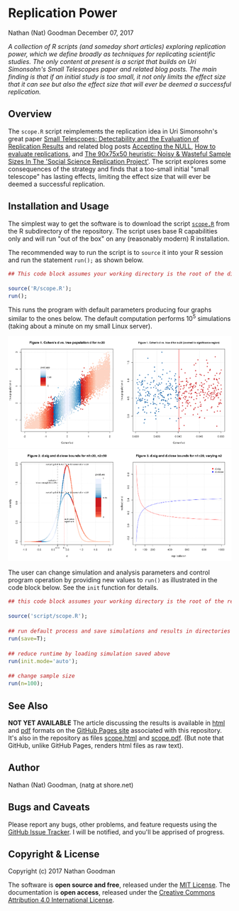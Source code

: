 Replication Power
================
Nathan (Nat) Goodman
December 07, 2017

<!-- README.md is generated from README.Rmd. Please edit that file -->
*A collection of R scripts (and someday short articles) exploring replication power, which we define broadly as techniques for replicating scientific studies. The only content at present is a script that builds on Uri Simonsohn's Small Telescopes paper and related blog posts. The main finding is that if an initial study is too small, it not only limits the effect size that it can see but also the effect size that will ever be deemed a successful replication.*

Overview
--------

The `scope.R` script reimplements the replication idea in Uri Simonsohn's great paper [Small Telescopes: Detectability and the Evaluation of Replication Results](http://datacolada.org/wp-content/uploads/2015/05/Small-Telescopes-Published.pdf) and related blog posts [Accepting the NULL](http://datacolada.org/42), [How to evaluate replications](http://datacolada.org/47), and [The 90x75x50 heuristic: Noisy & Wasteful Sample Sizes In The 'Social Science Replication Project'](http://datacolada.org/54). The script explores some consequences of the strategy and finds that a too-small initial "small telescope" has lasting effects, limiting the effect size that will ever be deemed a successful replication.

Installation and Usage
----------------------

The simplest way to get the software is to download the script [`scope.R`](https://github.com/natgoodman/repwr/blob/master/R/scope.R) from the R subdirectory of the repository. The script uses base R capabilities only and will run "out of the box" on any (reasonably modern) R installation.

The recommended way to run the script is to `source` it into your R session and run the statement `run();` as shown below.

``` r
## This code block assumes your working directory is the root of the distribution.

source('R/scope.R');
run();
```

This runs the program with default parameters producing four graphs similar to the ones below. The default computation performs 10<sup>5</sup> simulations (taking about a minute on my small Linux server).

<img src="figure/scope/plot_dvsd.01.png" width="50%" /><img src="figure/scope/plot_dvsd.02.png" width="50%" /><img src="figure/scope/plot_bounds.png" width="50%" /><img src="figure/scope/plot_dcrit.png" width="50%" />

The user can change simulation and analysis parameters and control program operation by providing new values to `run()` as illustrated in the code block below. See the `init` function for details.

``` r
## this code block assumes your working directory is the root of the repository

source('script/scope.R');

## run default process and save simulations and results in directories data/scope and figure/scope
run(save=T);

## reduce runtime by loading simulation saved above
run(init.mode='auto');

## change sample size
run(n=100);
```

See Also
--------

**NOT YET AVAILABLE** The article discussing the results is available in [html](https://natgoodman.github.io/repwr/scope.html) and [pdf](https://natgoodman.github.io/repwr/scope.pdf) formats on the [GitHub Pages site](https://natgoodman.github.io/repwr) associated with this repository. It's also in the repository as files [scope.html](scope.html) and [scope.pdf](scope.pdf). (But note that GitHub, unlike GitHub Pages, renders html files as raw text).

Author
------

Nathan (Nat) Goodman, (natg at shore.net)

Bugs and Caveats
----------------

Please report any bugs, other problems, and feature requests using the [GitHub Issue Tracker](https://github.com/natgoodman/repwr/issues). I will be notified, and you'll be apprised of progress.

Copyright & License
-------------------

Copyright (c) 2017 Nathan Goodman

The software is **open source and free**, released under the [MIT License](https://opensource.org/licenses/MIT). The documentation is **open access**, released under the [Creative Commons Attribution 4.0 International License](https://creativecommons.org/licenses/by/4.0).

